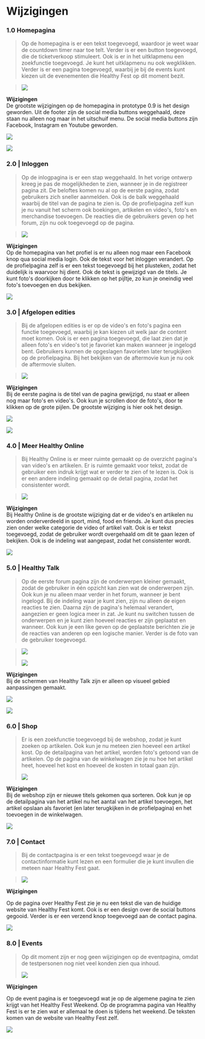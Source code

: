 # Wijzigingen

### 1.0 Homepagina

> Op de homepagina is er een tekst toegevoegd, waardoor je weet waar de countdown timer naar toe telt. Verder is er een button toegevoegd, die de ticketverkoop stimuleert. Ook is er in het uitklapmenu een zoekfunctie toegevoegd. Je kunt het uitklapmenu nu ook wegklikken. Verder is er een pagina toegevoegd, waarbij je bij de events kunt kiezen uit de evenementen die Healthy Fest op dit moment bezit.

> ![](../../.gitbook/assets/schermafbeelding-2019-03-27-om-21.26.14.png)

**Wijzigingen**  
De grootste wijzigingen op de homepagina in prototype 0.9 is het design geworden. Uit de footer zijn de social media buttons weggehaald, deze staan nu alleen nog maar in het uitschuif menu. De social media buttons zijn Facebook, Instagram en Youtube geworden. 

![](../../.gitbook/assets/schermafbeelding-2019-03-27-om-21.41.54.png)

![](../../.gitbook/assets/schermafbeelding-2019-03-27-om-21.42.06.png)

###  2.0 \| Inloggen

> Op de inlogpagina is er een stap weggehaald. In het vorige ontwerp kreeg je pas de mogelijkheden te zien, wanneer je in de registreer pagina zit. De beloftes komen nu al op de eerste pagina, zodat gebruikers zich sneller aanmelden. Ook is de balk weggehaald waarbij de titel van de pagina te zien is. Op de profielpagina zelf kun je nu vanuit het scherm ook boekingen, artikelen en video's, foto's en merchandise toevoegen. De reacties die de gebruikers geven op het forum, zijn nu ook toegevoegd op de pagina.

> ![](../../.gitbook/assets/schermafbeelding-2019-03-27-om-21.26.23.png)

**Wijzigingen**  
Op de homepagina van het profiel is er nu alleen nog maar een Facebook knop qua social media login. Ook de tekst voor het inloggen verandert. Op de profielpagina zelf is er een tekst toegevoegd bij het plusteken, zodat het duidelijk is waarvoor hij dient. Ook de tekst is gewijzigd van de titels. Je kunt foto's doorkijken door te klikken op het pijltje, zo kun je oneindig veel foto's toevoegen en dus bekijken. 

![](../../.gitbook/assets/schermafbeelding-2019-03-27-om-21.41.39.png)

### 3.0 \| Afgelopen edities

> Bij de afgelopen edities is er op de video's en foto's pagina een functie toegevoegd, waarbij je kan kiezen uit welk jaar de content moet komen. Ook is er een pagina toegevoegd, die laat zien dat je alleen foto's en video's tot je favoriet kan maken wanneer je ingelogd bent. Gebruikers kunnen de opgeslagen favorieten later terugkijken op de profielpagina. Bij het bekijken van de aftermovie kun je nu ook de aftermovie sluiten.

> ![](../../.gitbook/assets/schermafbeelding-2019-03-27-om-21.26.47.png)

**Wijzigingen**  
Bij de eerste pagina is de titel van de pagina gewijzigd, nu staat er alleen nog maar foto's en video's. Ook kun je scrollen door de foto's, door te klikken op de grote pijlen. De grootste wijziging is hier ook het design. 

![](../../.gitbook/assets/schermafbeelding-2019-03-27-om-21.42.19.png)

![](../../.gitbook/assets/schermafbeelding-2019-03-27-om-21.42.32.png)

### 4.0 \| Meer Healthy Online

> Bij Healthy Online is er meer ruimte gemaakt op de overzicht pagina's van video's en artikelen. Er is ruimte gemaakt voor tekst, zodat de gebruiker een indruk krijgt wat er verder te zien of te lezen is. Ook is er een andere indeling gemaakt op de detail pagina, zodat het consistenter wordt.

> ![](../../.gitbook/assets/schermafbeelding-2019-03-27-om-22.39.17.png)

**Wijzigingen**  
Bij Healthy Online is de grootste wijziging dat er de video's en artikelen nu worden onderverdeeld in sport, mind, food en friends. Je kunt dus precies zien onder welke categorie de video of artikel valt. Ook is er tekst toegevoegd, zodat de gebruiker wordt overgehaald om dit te gaan lezen of bekijken. Ook is de indeling wat aangepast, zodat het consistenter wordt.    

![](../../.gitbook/assets/schermafbeelding-2019-03-27-om-21.42.59.png)

### 5.0 \| Healthy Talk

> Op de eerste forum pagina zijn de onderwerpen kleiner gemaakt, zodat de gebruiker in één opzicht kan zien wat de onderwerpen zijn. Ook kun je nu alleen maar verder in het forum, wanneer je bent ingelogd. Bij de indeling waar je kunt zien, zijn nu alleen de eigen reacties te zien. Daarna zijn de pagina's helemaal verandert, aangezien er geen logica meer in zat. Je kunt nu switchen tussen de onderwerpen en je kunt zien hoeveel reacties er zijn geplaatst en wanneer. Ook kun je een like geven op de geplaatste berichten zie je de reacties van anderen op een logische manier. Verder is de foto van de gebruiker toegevoegd.

> ![](../../.gitbook/assets/schermafbeelding-2019-03-27-om-21.27.27.png)
>
> ![](../../.gitbook/assets/schermafbeelding-2019-03-27-om-21.27.15.png)

**Wijzigingen**  
Bij de schermen van Healthy Talk zijn er alleen op visueel gebied aanpassingen gemaakt.

![](../../.gitbook/assets/schermafbeelding-2019-03-27-om-21.43.07%20%281%29.png)

![](../../.gitbook/assets/schermafbeelding-2019-03-27-om-21.47.11.png)

### 6.0 \| Shop

> Er is een zoekfunctie toegevoegd bij de webshop, zodat je kunt zoeken op artikelen. Ook kun je nu meteen zien hoeveel een artikel kost. Op de detailpagina van het artikel, worden foto's getoond van de artikelen. Op de pagina van de winkelwagen zie je nu hoe het artikel heet, hoeveel het kost en hoeveel de kosten in totaal gaan zijn. 
>
> ![](../../.gitbook/assets/schermafbeelding-2019-03-27-om-21.27.39.png)

**Wijzigingen**  
Bij de webshop zijn er nieuwe titels gekomen qua sorteren. Ook kun je op de detailpagina van het artikel nu het aantal van het artikel toevoegen, het artikel opslaan als favoriet \(en later terugkijken in de profielpagina\) en het toevoegen in de winkelwagen. 

![](../../.gitbook/assets/schermafbeelding-2019-03-27-om-21.43.17%20%281%29.png)

### 7.0 \| Contact

> Bij de contactpagina is er een tekst toegevoegd waar je de contactinformatie kunt lezen en een formulier die je kunt invullen die meteen naar Healthy Fest gaat.

> ![](../../.gitbook/assets/schermafbeelding-2019-03-27-om-21.27.48.png)

**Wijzigingen**  
  
Op de pagina over Healthy Fest zie je nu een tekst die van de huidige website van Healthy Fest komt. Ook is er een design over de social buttons gegooid. Verder is er een verzend knop toegevoegd aan de contact pagina. 

![](../../.gitbook/assets/schermafbeelding-2019-03-27-om-21.43.27.png)

###  8.0 \| Events

> Op dit moment zijn er nog geen wijzigingen op de eventpagina, omdat de testpersonen nog niet veel konden zien qua inhoud. 
>
> ![](../../.gitbook/assets/schermafbeelding-2019-03-27-om-21.28.10.png)

**Wijzigingen**

Op de event pagina is er toegevoegd wat je op de algemene pagina te zien krijgt van het Healthy Fest Weekend. Op de programma pagina van Healthy Fest is er te zien wat er allemaal te doen is tijdens het weekend. De teksten komen van de website van Healthy Fest zelf. 

![](../../.gitbook/assets/schermafbeelding-2019-03-27-om-21.43.41.png)

